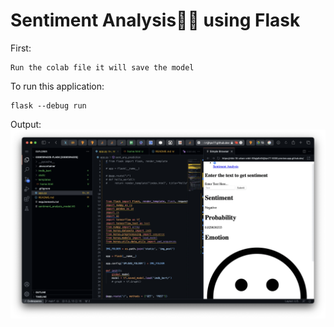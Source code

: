 # Sentiment Analysis🙂🙃 using Flask

First:
```
Run the colab file it will save the model
```

To run this application:

```
flask --debug run
```



Output:
![Output](output.png)